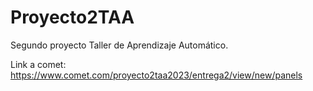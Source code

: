 # Proyecto2TAA

Segundo proyecto Taller de Aprendizaje Automático.

Link a comet: https://www.comet.com/proyecto2taa2023/entrega2/view/new/panels
